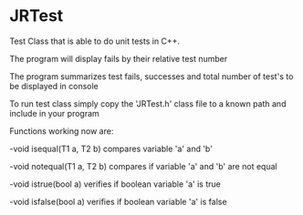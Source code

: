 # JRTest
Test Class that is able to do unit tests in C++. 

The program will display fails by their relative test number

The program summarizes test fails, successes and total number of test's to be displayed in console

To run test class simply copy the 'JRTest.h' class file to a known path and include in your program

Functions working now are:

  -void isequal(T1 a, T2 b)
    compares variable 'a' and 'b'
    
  -void notequal(T1 a, T2 b)
    compares if variable 'a' and 'b' are not equal
    
  -void istrue(bool a)
    verifies if boolean variable 'a' is true
    
  -void isfalse(bool a)
    verifies if boolean variable 'a' is false

